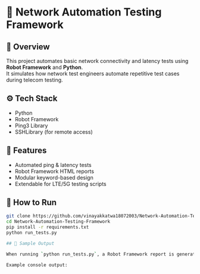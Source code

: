 # 🧪 Network Automation Testing Framework

## 📘 Overview
This project automates basic network connectivity and latency tests using **Robot Framework** and **Python**.  
It simulates how network test engineers automate repetitive test cases during telecom testing.

## ⚙️ Tech Stack
- Python  
- Robot Framework  
- Ping3 Library  
- SSHLibrary (for remote access)

## 🚀 Features
- Automated ping & latency tests  
- Robot Framework HTML reports  
- Modular keyword-based design  
- Extendable for LTE/5G testing scripts  

## 🧩 How to Run
```bash
git clone https://github.com/vinayakkatwa18072003/Network-Automation-Testing-Framework.git
cd Network-Automation-Testing-Framework
pip install -r requirements.txt
python run_tests.py

## 🧪 Sample Output

When running `python run_tests.py`, a Robot Framework report is generated in `/results/`.

Example console output:
